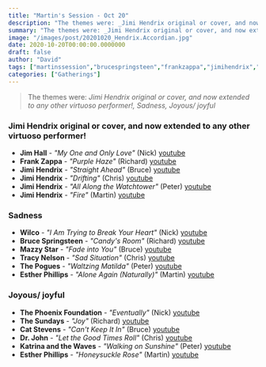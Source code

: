```yaml
---
title: "Martin's Session - Oct 20"
description: "The themes were: _Jimi Hendrix original or cover, and now extended to any other virtuoso performer!, Sadness, Joyous/ joyful_"
summary: "The themes were: _Jimi Hendrix original or cover, and now extended to any other virtuoso performer!, Sadness, Joyous/ joyful_"
image: "/images/post/20201020_Hendrix.Accordian.jpg"
date: 2020-10-20T00:00:00.0000000
draft: false
author: "David"
tags: ["martinssession","brucespringsteen","frankzappa","jimihendrix","wilco","thesundays","mazzystar","thephoenixfoundation","catstevens","estherphillips","drjohn","jimhall","thepogues","tracynelson","katrinaandthewaves","youtube"]
categories: ["Gatherings"]
---
```

> The themes were: _Jimi Hendrix original or cover, and now extended to any other virtuoso performer!, Sadness, Joyous/ joyful_
### Jimi Hendrix original or cover, and now extended to any other virtuoso performer!
- **Jim Hall** - _"My One and Only Love"_ (Nick) [youtube](https://www.youtube.com/watch?v=LaxPFDxSnws)
- **Frank Zappa** - _"Purple Haze"_ (Richard) [youtube](https://www.youtube.com/watch?v=9APCmR0PzEQ)
- **Jimi Hendrix** - _"Straight Ahead"_ (Bruce) [youtube](https://www.youtube.com/watch?v=RMn7-7-H704)
- **Jimi Hendrix** - _"Drifting"_ (Chris) [youtube](https://www.youtube.com/watch?v=WRrEP_lpN_U)
- **Jimi Hendrix** - _"All Along the Watchtower"_ (Peter) [youtube](https://www.youtube.com/watch?v=TLV4_xaYynY)
- **Jimi Hendrix** - _"Fire"_ (Martin) [youtube](https://www.youtube.com/watch?v=9-2m07d2Neo)
### Sadness
- **Wilco** - _"I Am Trying to Break Your Heart"_ (Nick) [youtube](https://www.youtube.com/watch?v=3RQcPC8KY_g)
- **Bruce Springsteen** - _"Candy's Room"_ (Richard) [youtube](https://www.youtube.com/watch?v=CyPfb0vOVfo)
- **Mazzy Star** - _"Fade into You"_ (Bruce) [youtube](https://www.youtube.com/watch?v=ImKY6TZEyrI)
- **Tracy Nelson** - _"Sad Situation"_ (Chris) [youtube](https://www.youtube.com/watch?v=9WrGwA0aZgw)
- **The Pogues** - _"Waltzing Matilda"_ (Peter) [youtube](https://www.youtube.com/watch?v=PKURhqmSLmM)
- **Esther Phillips** - _"Alone Again (Naturally)"_ (Martin) [youtube](https://www.youtube.com/watch?v=xH3DvAuF6vQ)
### Joyous/ joyful
- **The Phoenix Foundation** - _"Eventually"_ (Nick) [youtube](https://www.youtube.com/watch?v=11TLGdIZX44)
- **The Sundays** - _"Joy"_ (Richard) [youtube](https://www.youtube.com/watch?v=jMMalcvzYBY)
- **Cat Stevens** - _"Can't Keep It In"_ (Bruce) [youtube](https://www.youtube.com/watch?v=0W_SGoBFJxs)
- **Dr. John** - _"Let the Good Times Roll"_ (Chris) [youtube](https://www.youtube.com/watch?v=kEVulFZ_Eh4)
- **Katrina and the Waves** - _"Walking on Sunshine"_ (Peter) [youtube](https://www.youtube.com/watch?v=iPUmE-tne5U)
- **Esther Phillips** - _"Honeysuckle Rose"_ (Martin) [youtube](https://www.youtube.com/watch?v=YB3UyPe-m3o)
